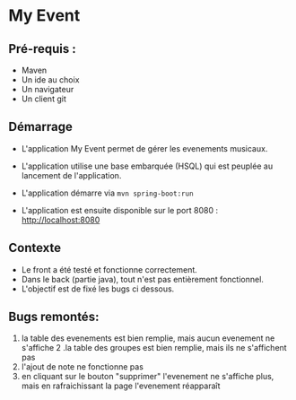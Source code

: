 # My Event

## Pré-requis : 
    
* Maven
* Un ide au choix
* Un navigateur
* Un client git

## Démarrage 

* L'application My Event permet de gérer les evenements musicaux.

* L'application utilise une base embarquée (HSQL) qui est peuplée au lancement de l'application.

* L'application démarre via ```mvn spring-boot:run```

* L'application est ensuite disponible sur le port 8080 : <http://localhost:8080>

## Contexte

* Le front a été testé et fonctionne correctement. 
* Dans le back (partie java), tout n'est pas entièrement fonctionnel. 
* L'objectif est de fixé les bugs ci dessous.

## Bugs remontés:

1. la table des evenements est bien remplie, mais aucun evenement ne s'affiche 
2 .la table des groupes est bien remplie, mais ils ne s'affichent pas
3. l'ajout de note ne fonctionne pas
4. en cliquant sur le bouton "supprimer" l'evenement ne s'affiche plus, mais en rafraichissant la page l'evenement réapparaît 
